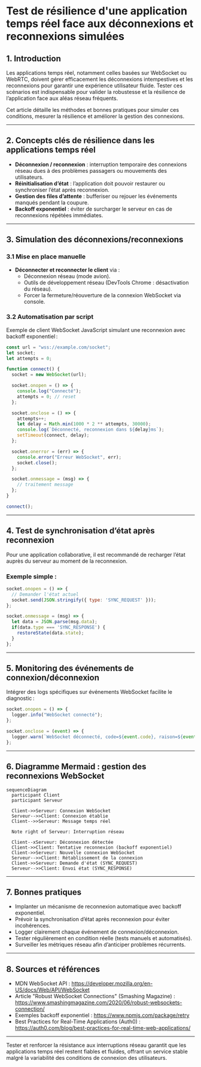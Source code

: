 # Test de résilience d'une application temps réel face aux déconnexions et reconnexions simulées

## 1. Introduction

Les applications temps réel, notamment celles basées sur WebSocket ou WebRTC, doivent gérer efficacement les déconnexions intempestives et les reconnexions pour garantir une expérience utilisateur fluide. Tester ces scénarios est indispensable pour valider la robustesse et la résilience de l’application face aux aléas réseau fréquents.

Cet article détaille les méthodes et bonnes pratiques pour simuler ces conditions, mesurer la résilience et améliorer la gestion des connexions.

---

## 2. Concepts clés de résilience dans les applications temps réel

- **Déconnexion / reconnexion** : interruption temporaire des connexions réseau dues à des problèmes passagers ou mouvements des utilisateurs.
- **Réinitialisation d’état** : l’application doit pouvoir restaurer ou synchroniser l’état après reconnexion.
- **Gestion des files d’attente** : bufferiser ou rejouer les événements manqués pendant la coupure.
- **Backoff exponentiel** : éviter de surcharger le serveur en cas de reconnexions répétées immédiates.

---

## 3. Simulation des déconnexions/reconnexions

### 3.1 Mise en place manuelle

- **Déconnecter et reconnecter le client** via :
  - Déconnexion réseau (mode avion).
  - Outils de développement réseau (DevTools Chrome : désactivation du réseau).
  - Forcer la fermeture/réouverture de la connexion WebSocket via console.

### 3.2 Automatisation par script

Exemple de client WebSocket JavaScript simulant une reconnexion avec backoff exponentiel :

```javascript
const url = "wss://example.com/socket";
let socket;
let attempts = 0;

function connect() {
  socket = new WebSocket(url);

  socket.onopen = () => {
    console.log("Connecté");
    attempts = 0; // reset
  };

  socket.onclose = () => {
    attempts++;
    let delay = Math.min(1000 * 2 ** attempts, 30000);
    console.log(`Déconnecté, reconnexion dans ${delay}ms`);
    setTimeout(connect, delay);
  };

  socket.onerror = (err) => {
    console.error("Erreur WebSocket", err);
    socket.close();
  };

  socket.onmessage = (msg) => {
    // traitement message
  };
}

connect();
```

---

## 4. Test de synchronisation d’état après reconnexion

Pour une application collaborative, il est recommandé de recharger l’état auprès du serveur au moment de la reconnexion.

### Exemple simple :

```javascript
socket.onopen = () => {
  // Demander l'état actuel
  socket.send(JSON.stringify({ type: 'SYNC_REQUEST' }));
};

socket.onmessage = (msg) => {
  let data = JSON.parse(msg.data);
  if(data.type === 'SYNC_RESPONSE') {
    restoreState(data.state);
  }
};
```

---

## 5. Monitoring des événements de connexion/déconnexion

Intégrer des logs spécifiques sur événements WebSocket facilite le diagnostic :

```javascript
socket.onopen = () => {
  logger.info("WebSocket connecté");
};

socket.onclose = (event) => {
  logger.warn(`WebSocket déconnecté, code=${event.code}, raison=${event.reason}`);
};
```

---

## 6. Diagramme Mermaid : gestion des reconnexions WebSocket

```mermaid
sequenceDiagram
  participant Client
  participant Serveur

  Client->>Serveur: Connexion WebSocket
  Serveur-->>Client: Connexion établie
  Client-->>Serveur: Message temps réel
  
  Note right of Serveur: Interruption réseau
  
  Client--xServeur: Déconnexion détectée
  Client->>Client: Tentative reconnexion (backoff exponentiel)
  Client->>Serveur: Nouvelle connexion WebSocket
  Serveur-->>Client: Rétablissement de la connexion
  Client->>Serveur: Demande d'état (SYNC_REQUEST)
  Serveur-->>Client: Envoi état (SYNC_RESPONSE)
```

---

## 7. Bonnes pratiques

- Implanter un mécanisme de reconnexion automatique avec backoff exponentiel.
- Prévoir la synchronisation d’état après reconnexion pour éviter incohérences.
- Logger clairement chaque événement de connexion/déconnexion.
- Tester régulièrement en condition réelle (tests manuels et automatisés).
- Surveiller les métriques réseau afin d’anticiper problèmes récurrents.

---

## 8. Sources et références

- MDN WebSocket API : https://developer.mozilla.org/en-US/docs/Web/API/WebSocket  
- Article "Robust WebSocket Connections" (Smashing Magazine) : https://www.smashingmagazine.com/2020/06/robust-websockets-connection/  
- Exemples backoff exponentiel : https://www.npmjs.com/package/retry  
- Best Practices for Real-Time Applications (Auth0) : https://auth0.com/blog/best-practices-for-real-time-web-applications/

---

Tester et renforcer la résistance aux interruptions réseau garantit que les applications temps réel restent fiables et fluides, offrant un service stable malgré la variabilité des conditions de connexion des utilisateurs.